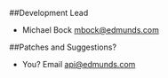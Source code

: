 ##Development Lead
* Michael Bock <mbock@edmunds.com>

##Patches and Suggestions?
* You? Email api@edmunds.com
